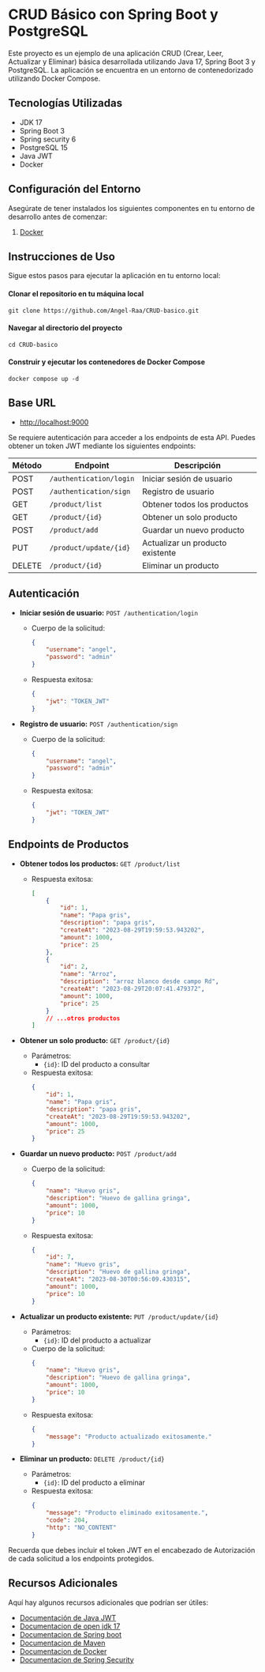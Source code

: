 # CRUD Básico con Spring Boot y PostgreSQL

Este proyecto es un ejemplo de una aplicación CRUD (Crear, Leer, Actualizar y Eliminar) básica desarrollada utilizando Java 17, Spring Boot 3 y PostgreSQL. La aplicación se encuentra en un entorno de contenedorizado utilizando Docker Compose.

## Tecnologías Utilizadas

- JDK 17
- Spring Boot 3
- Spring security 6
- PostgreSQL 15
- Java JWT
- Docker 

## Configuración del Entorno

Asegúrate de tener instalados los siguientes componentes en tu entorno de desarrollo antes de comenzar:

1. [Docker](https://docs.docker.com/compose/install/)

## Instrucciones de Uso

Sigue estos pasos para ejecutar la aplicación en tu entorno local:


#### Clonar el repositorio en tu máquina local
```
git clone https://github.com/Angel-Raa/CRUD-basico.git
```
#### Navegar al directorio del proyecto
```
cd CRUD-basico
```

#### Construir y ejecutar los contenedores de Docker Compose
```
docker compose up -d
```

## Base URL

- [http://localhost:9000](http://localhost:9000)

Se requiere autenticación para acceder a los endpoints de esta API. Puedes obtener un token JWT mediante los siguientes endpoints:

| Método   | Endpoint                               | Descripción                                |
|----------|----------------------------------------|--------------------------------------------|
| POST     | `/authentication/login`                | Iniciar sesión de usuario                  |
| POST     | `/authentication/sign`                 | Registro de usuario                        |
| GET      | `/product/list`                        | Obtener todos los productos                |
| GET      | `/product/{id}`                        | Obtener un solo producto                   |
| POST     | `/product/add`                         | Guardar un nuevo producto                  |
| PUT      | `/product/update/{id}`                 | Actualizar un producto existente           |
| DELETE   | `/product/{id}`                        | Eliminar un producto                       |

## Autenticación
- **Iniciar sesión de usuario:** `POST /authentication/login`
    - Cuerpo de la solicitud:
        ```json
        {
            "username": "angel",
            "password": "admin"
        }
        ```
    - Respuesta exitosa:
        ```json
        {
            "jwt": "TOKEN_JWT"
        }
        ```

- **Registro de usuario:** `POST /authentication/sign`
    - Cuerpo de la solicitud:
        ```json
        {
            "username": "angel",
            "password": "admin"
        }
        ```
    - Respuesta exitosa:
        ```json
        {
            "jwt": "TOKEN_JWT"
        }
        ```

## Endpoints de Productos

- **Obtener todos los productos:** `GET /product/list`
    - Respuesta exitosa:
        ```json
        [
            {
                "id": 1,
                "name": "Papa gris",
                "description": "papa gris",
                "createAt": "2023-08-29T19:59:53.943202",
                "amount": 1000,
                "price": 25
            },
            {
                "id": 2,
                "name": "Arroz",
                "description": "arroz blanco desde campo Rd",
                "createAt": "2023-08-29T20:07:41.479372",
                "amount": 1000,
                "price": 25
            }
            // ...otros productos
        ]
        ```

- **Obtener un solo producto:** `GET /product/{id}`
    - Parámetros:
        - `{id}`: ID del producto a consultar
    - Respuesta exitosa:
        ```json
        {
            "id": 1,
            "name": "Papa gris",
            "description": "papa gris",
            "createAt": "2023-08-29T19:59:53.943202",
            "amount": 1000,
            "price": 25
        }
        ```

- **Guardar un nuevo producto:** `POST /product/add`
    - Cuerpo de la solicitud:
        ```json
        {
            "name": "Huevo gris",
            "description": "Huevo de gallina gringa",
            "amount": 1000,
            "price": 10
        }
        ```
    - Respuesta exitosa:
        ```json
        {
            "id": 7,
            "name": "Huevo gris",
            "description": "Huevo de gallina gringa",
            "createAt": "2023-08-30T00:56:09.430315",
            "amount": 1000,
            "price": 10
        }
        ```

- **Actualizar un producto existente:** `PUT /product/update/{id}`
    - Parámetros:
        - `{id}`: ID del producto a actualizar
    - Cuerpo de la solicitud:
        ```json
        {
            "name": "Huevo gris",
            "description": "Huevo de gallina gringa",
            "amount": 1000,
            "price": 10
        }
        ```
    - Respuesta exitosa:
        ```json
        {
            "message": "Producto actualizado exitosamente."
        }
        ```

- **Eliminar un producto:** `DELETE /product/{id}`
    - Parámetros:
        - `{id}`: ID del producto a eliminar
    - Respuesta exitosa:
        ```json
        {
            "message": "Producto eliminado exitosamente.",
            "code": 204,
            "http": "NO_CONTENT"
        }
        ```
Recuerda que debes incluir el token JWT en el encabezado de Autorización de cada solicitud a los endpoints protegidos.


## Recursos Adicionales

Aquí hay algunos recursos adicionales que podrían ser útiles:

- [Documentación de Java JWT](https://github.com/jwtk/jjwt)
- [Documentacion de open jdk 17](https://docs.oracle.com/en/java/javase/17/docs/api/)
- [Documentacion de Spring boot](https://docs.spring.io/spring-boot/docs/current/reference/htmlsingle/)
- [Documentacion de Maven](https://maven.apache.org/guides/getting-started/)
- [Documentacion de Docker](https://docs.docker.com/)
- [Documentacion de Spring Security](https://docs.spring.io/spring-security/reference/index.html)

